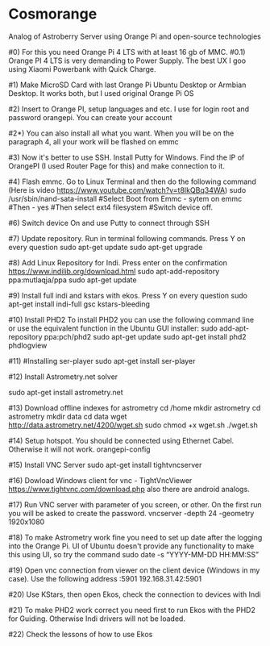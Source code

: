 # Cosmorange
Analog of Astroberry Server using Orange Pi and open-source technologies


#0) For this you need Orange Pi 4 LTS with at least 16 gb of MMC.
#0.1) Orange PI 4 LTS is very demanding to Power Supply. The best UX I goo using Xiaomi Powerbank with Quick Charge.

#1) Make MicroSD Card with last Orange Pi Ubuntu Desktop or Armbian Desktop. It works both, but I used original Orange Pi OS

#2) Insert to Orange PI, setup languages and etc. I use for login root and password orangepi. You can create your account

#2*) You can also install all what you want. When you will be on the paragraph 4, all your work will be flashed on emmc

#3) Now it's better to use SSH. Install Putty for Windows. Find the IP of OrangePI (I used Router Page for this) and make connection to it.

#4) Flash emmc. Go to Linux Terminal and then do the following command (Here is video https://www.youtube.com/watch?v=t8IkQBq34WA)
sudo /usr/sbin/nand-sata-install
#Select Boot from Emmc - sytem on emmc
#Then - yes
#Then select ext4 filesystem
#Switch device off.

#6) Switch device On and use Putty to connect through SSH

#7) Update repository. Run in terminal following commands. Press Y on every question
sudo apt-get update
sudo apt-get upgrade

#8) Add Linux Repository for Indi. Press enter on the confirmation https://www.indilib.org/download.html
sudo apt-add-repository ppa:mutlaqja/ppa
sudo apt-get update

#9) Install full indi and kstars with ekos. Press Y on every question
sudo apt-get install indi-full gsc kstars-bleeding 

#10) Install PHD2 To install PHD2 you can use the following command line or use the equivalent function in the Ubuntu GUI installer:
sudo add-apt-repository ppa:pch/phd2
sudo apt-get update
sudo apt-get install phd2 phdlogview

#11) #Installing ser-player
sudo apt-get install ser-player

#12) Install Astrometry.net solver

sudo apt-get install astrometry.net

#13) Download offline indexes for astrometry
cd /home
mkdir astrometry 
cd astrometry
mkdir data
cd data
wget http://data.astrometry.net/4200/wget.sh
sudo chmod +x wget.sh
./wget.sh

#14) Setup hotspot. You should be connected using Ethernet Cabel. Otherwise it will not work.
orangepi-config

#15) Install VNC Server
sudo apt-get install tightvncserver

#16) Dowload Windows client for vnc - TightVncViewer https://www.tightvnc.com/download.php also there are android analogs.

#17) Run VNC server with parameter of you screen, or other. On the first run you will be asked to create the password. 
vncserver -depth 24 -geometry 1920x1080

#18)  To make Astrometry work fine you need to set up date after the logging into the Orange Pi. UI of Ubuntu doesn't provide any functionality to make this using UI, so try the command 
sudo date -s “YYYY-MM-DD HH:MM:SS” 

#19) Open vnc connection from viewer on the client device (Windows in my case). Use the following address <IP of Orange Pi>:5901
192.168.31.42:5901

#20) Use KStars, then open Ekos, check the connection to devices with Indi

#21) To make PHD2 work correct you need first to run Ekos with the PHD2 for Guiding. Otherwise Indi drivers will not be loaded.

#22) Check the lessons of how to use Ekos 
